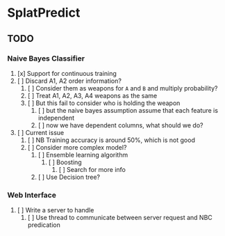 # SplatPredict

## TODO

### Naive Bayes Classifier

1. [x] Support for continuous training
2. [ ] Discard A1, A2 order information?
   1. [ ] Consider them as weapons for `A` and `B` and multiply probability?
   2. [ ] Treat A1, A2, A3, A4 weapons as the same
   3. [ ] But this fail to consider who is holding the weapon
      1. [ ] but the naive bayes assumption assume that each feature is independent
      2. [ ] now we have dependent columns, what should we do?
3. [ ] Current issue
   1. [ ] NB Training accuracy is around 50%, which is not good
   2. [ ] Consider more complex model?
      1. [ ] Ensemble learning algorithm
         1. [ ] Boosting
            1. [ ] Search for more info
      2. [ ] Use Decision tree?

### Web Interface

1. [ ] Write a server to handle
   1. [ ] Use thread to communicate between server request and NBC predication
